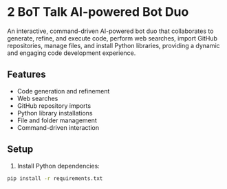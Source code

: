 # 2 BoT Talk AI-powered Bot Duo

An interactive, command-driven AI-powered bot duo that collaborates to generate, refine, and execute code, perform web searches, import GitHub repositories, manage files, and install Python libraries, providing a dynamic and engaging code development experience.

## Features

- Code generation and refinement
- Web searches
- GitHub repository imports
- Python library installations
- File and folder management
- Command-driven interaction

## Setup

1. Install Python dependencies:

```bash
pip install -r requirements.txt
```
